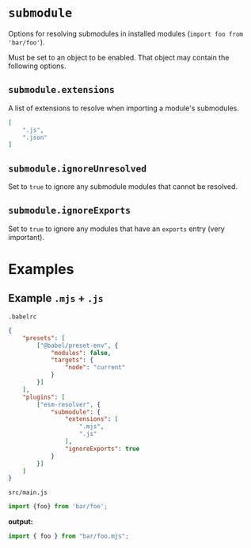 # `submodule`

Options for resolving submodules in installed modules (`import foo from 'bar/foo'`).

Must be set to an object to be enabled. That object may contain the following options.

## `submodule.extensions`

A list of extensions to resolve when importing a module's submodules.

```json
[
	".js",
	".json"
]
```

## `submodule.ignoreUnresolved`

Set to `true` to ignore any submodule modules that cannot be resolved.

## `submodule.ignoreExports`

Set to `true` to ignore any modules that have an `exports` entry (very important).


# Examples

## Example `.mjs` + `.js`

`.babelrc`

```json
{
	"presets": [
		["@babel/preset-env", {
			"modules": false,
			"targets": {
				"node": "current"
			}
		}]
	],
	"plugins": [
		["esm-resolver", {
			"submodule": {
				"extensions": [
					".mjs",
					".js"
				],
				"ignoreExports": true
			}
		}]
	]
}
```

`src/main.js`

```js
import {foo} from 'bar/foo';
```

**output:**

```js
import { foo } from "bar/foo.mjs";
```
